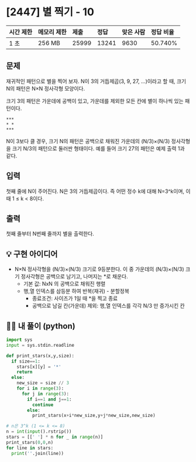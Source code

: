 # [2447] 별 찍기 - 10

| 시간 제한 | 메모리 제한 | 제출  | 정답  | 맞은 사람 | 정답 비율 |
| :-------- | :---------- | :---- | :---- | :-------- | :-------- |
| 1 초      | 256 MB      | 25999 | 13241 | 9630      | 50.740%   |

## 문제

재귀적인 패턴으로 별을 찍어 보자. N이 3의 거듭제곱(3, 9, 27, ...)이라고 할 때, 크기 N의 패턴은 N×N 정사각형 모양이다.

크기 3의 패턴은 가운데에 공백이 있고, 가운데를 제외한 모든 칸에 별이 하나씩 있는 패턴이다.

```
***
* *
***
```

N이 3보다 클 경우, 크기 N의 패턴은 공백으로 채워진 가운데의 (N/3)×(N/3) 정사각형을 크기 N/3의 패턴으로 둘러싼 형태이다. 예를 들어 크기 27의 패턴은 예제 출력 1과 같다.

## 입력

첫째 줄에 N이 주어진다. N은 3의 거듭제곱이다. 즉 어떤 정수 k에 대해 N=3^k이며, 이때 1 ≤ k < 8이다.

## 출력

첫째 줄부터 N번째 줄까지 별을 출력한다.





## 💡 구현 아이디어

- N×N 정사각형을  (N/3)×(N/3) 크기로 9등분한다. 이 중 가운데의 (N/3)×(N/3) 크기 정사각형은 공백으로 남기고, 나머지는 *로 채운다. 
  - 기본 값: NxN 의 공백으로 채워진 행렬
  - 행,열 인덱스를 삼등분 하여 반복(재귀) - 분할정복
    - 종료조건: 사이즈가 1일 때 *을 찍고 종료
    - 공백으로 남길 칸(가운데) 제외:  행,열 인덱스를 각각 N/3 만 증가시킨 칸





## 🙆‍♀️ 내 풀이 (python)

```python
import sys
input = sys.stdin.readline

def print_stars(x,y,size):
  if size==1:
    stars[x][y] = '*'
    return
  else:
    new_size = size // 3
    for i in range(3):
      for j in range(3):
        if i==1 and j==1:
          continue
        else:
          print_stars(x+i*new_size,y+j*new_size,new_size)

# n은 3^k (1 <= k <= 8)
n = int(input().rstrip())
stars = [[' '] * n for _ in range(n)]
print_stars(0,0,n)       
for line in stars:        
  print(''.join(line))
```

